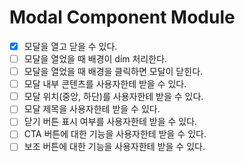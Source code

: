 # Modal Component Module

- [x] 모달을 열고 닫을 수 있다.
- [ ] 모달을 열었을 때 배경이 dim 처리한다.
- [ ] 모달을 열었을 때 배경을 클릭하면 모달이 닫힌다.
- [ ] 모달 내부 콘텐츠를 사용자한테 받을 수 있다.
- [ ] 모달 위치(중앙, 하단)를 사용자한테 받을 수 있다.
- [ ] 모달 제목을 사용자한테 받을 수 있다.
- [ ] 닫기 버튼 표시 여부를 사용자한테 받을 수 있다.
- [ ] CTA 버튼에 대한 기능을 사용자한테 받을 수 있다.
- [ ] 보조 버튼에 대한 기능을 사용자한테 받을 수 있다.
